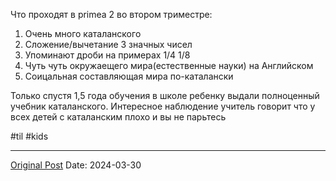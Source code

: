 Что проходят в primea 2 во втором триместре:
1. Очень много каталанского
2. Сложение/вычетание 3 значных чисел
3. Упоминают дроби на примерах 1/4 1/8
4. Чуть чуть окружаещего мира(естественные науки) на Английском 
5. Соицальная составляющая мира по-каталански

Только спустя 1,5 года обучения в школе ребенку выдали полноценный учебник каталанского. Интересное наблюдение учитель говорит что у всех детей с каталанским плохо и вы не парьтесь

#til #kids

---
[Original Post](https://t.me/lev2tarragona/2038)
Date: 2024-03-30
